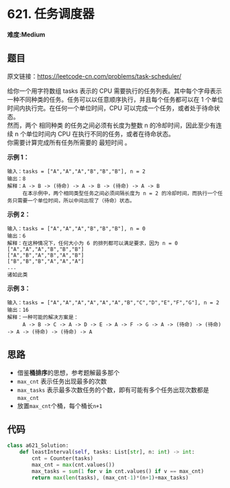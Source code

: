 # 621. 任务调度器
**难度:Medium**
## 题目
原文链接：https://leetcode-cn.com/problems/task-scheduler/

给你一个用字符数组 tasks 表示的 CPU 需要执行的任务列表。其中每个字母表示一种不同种类的任务。任务可以以任意顺序执行，并且每个任务都可以在 1 个单位时间内执行完。在任何一个单位时间，CPU 可以完成一个任务，或者处于待命状态。  
然而，两个 相同种类 的任务之间必须有长度为整数 n 的冷却时间，因此至少有连续 n 个单位时间内 CPU 在执行不同的任务，或者在待命状态。  
你需要计算完成所有任务所需要的 最短时间 。

**示例 1：**
```
输入：tasks = ["A","A","A","B","B","B"], n = 2
输出：8
解释：A -> B -> (待命) -> A -> B -> (待命) -> A -> B
     在本示例中，两个相同类型任务之间必须间隔长度为 n = 2 的冷却时间，而执行一个任务只需要一个单位时间，所以中间出现了（待命）状态。 
```
**示例 2：**
```
输入：tasks = ["A","A","A","B","B","B"], n = 0
输出：6
解释：在这种情况下，任何大小为 6 的排列都可以满足要求，因为 n = 0
["A","A","A","B","B","B"]
["A","B","A","B","A","B"]
["B","B","B","A","A","A"]
...
诸如此类
```
**示例 3：**
```
输入：tasks = ["A","A","A","A","A","A","B","C","D","E","F","G"], n = 2
输出：16
解释：一种可能的解决方案是：
     A -> B -> C -> A -> D -> E -> A -> F -> G -> A -> (待命) -> (待命) -> A -> (待命) -> (待命) -> A
```
## 思路
* 借鉴**桶排序**的思想，参考题解最多那个
* `max_cnt` 表示任务出现最多的次数
* `max_tasks` 表示最多次数任务的个数，即有可能有多个任务出现次数都是`max_cnt`
* 放置`max_cnt`个桶，每个桶长`n+1`

## 代码
```python
class a621_Solution:
    def leastInterval(self, tasks: List[str], n: int) -> int:
        cnt = Counter(tasks)
        max_cnt = max(cnt.values())
        max_tasks = sum(1 for v in cnt.values() if v == max_cnt)
        return max(len(tasks), (max_cnt-1)*(n+1)+max_tasks)
```
